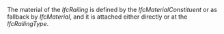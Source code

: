 The material of the _IfcRailing_ is defined by the _IfcMaterialConstituent_ or as fallback by _IfcMaterial_, and it is attached either directly or at the _IfcRailingType_.